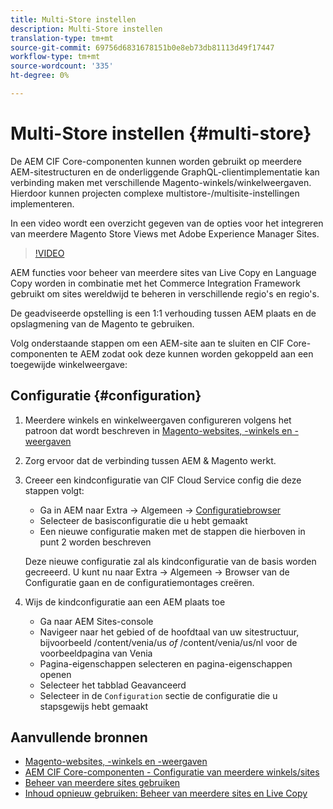 ```yaml
---
title: Multi-Store instellen
description: Multi-Store instellen
translation-type: tm+mt
source-git-commit: 69756d6831678151b0e8eb73db81113d49f17447
workflow-type: tm+mt
source-wordcount: '335'
ht-degree: 0%

---
```



# Multi-Store instellen {#multi-store}

De AEM CIF Core-componenten kunnen worden gebruikt op meerdere AEM-sitestructuren en de onderliggende GraphQL-clientimplementatie kan verbinding maken met verschillende Magento-winkels/winkelweergaven. Hierdoor kunnen projecten complexe multistore-/multisite-instellingen implementeren.

In een video wordt een overzicht gegeven van de opties voor het integreren van meerdere Magento Store Views met Adobe Experience Manager Sites.

>[!VIDEO](https://video.tv.adobe.com/v/28952/?quality=12)

AEM functies voor beheer van meerdere sites van Live Copy en Language Copy worden in combinatie met het Commerce Integration Framework gebruikt om sites wereldwijd te beheren in verschillende regio&#39;s en regio&#39;s.

De geadviseerde opstelling is een 1:1 verhouding tussen AEM plaats en de opslagmening van de Magento te gebruiken.

Volg onderstaande stappen om een AEM-site aan te sluiten en CIF Core-componenten te AEM zodat ook deze kunnen worden gekoppeld aan een toegewijde winkelweergave:

## Configuratie {#configuration}

1. Meerdere winkels en winkelweergaven configureren volgens het patroon dat wordt beschreven in [Magento-websites, -winkels en -weergaven](https://docs.magento.com/m2/ce/user_guide/stores/websites-stores-views.html)

2. Zorg ervoor dat de verbinding tussen AEM &amp; Magento werkt.

3. Creeer een kindconfiguratie van CIF Cloud Service config die deze stappen volgt:

   * Ga in AEM naar Extra -> Algemeen -> [Configuratiebrowser](/help/implementing/developing/introduction/configurations.md#using-configuration-browser)
   * Selecteer de basisconfiguratie die u hebt gemaakt
   * Een nieuwe configuratie maken met de stappen die hierboven in punt 2 worden beschreven

   Deze nieuwe configuratie zal als kindconfiguratie van de basis worden gecreeerd. U kunt nu naar Extra -> Algemeen -> Browser van de Configuratie gaan en de configuratiemontages creëren.

4. Wijs de kindconfiguratie aan een AEM plaats toe

   * Ga naar AEM Sites-console
   * Navigeer naar het gebied of de hoofdtaal van uw sitestructuur, bijvoorbeeld /content/venia/us _of_ /content/venia/us/nl voor de voorbeeldpagina van Venia
   * Pagina-eigenschappen selecteren en pagina-eigenschappen openen
   * Selecteer het tabblad Geavanceerd
   * Selecteer in de `Configuration` sectie de configuratie die u stapsgewijs hebt gemaakt

## Aanvullende bronnen

* [Magento-websites, -winkels en -weergaven](https://docs.magento.com/m2/ce/user_guide/stores/websites-stores-views.html)
* [AEM CIF Core-componenten - Configuratie van meerdere winkels/sites](https://github.com/adobe/aem-core-cif-components/wiki/configuration#multi-store--site-configuration)
* [Beheer van meerdere sites gebruiken](https://docs.adobe.com/content/help/en/experience-manager-learn/sites/translation/multi-site-manager-feature-video-use.html)
* [Inhoud opnieuw gebruiken: Beheer van meerdere sites en Live Copy](https://helpx.adobe.com/experience-manager/6-5/sites/administering/using/msm.html)
